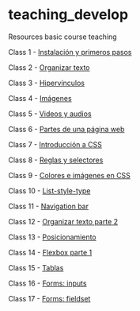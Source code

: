 # teaching_develop

Resources basic course teaching

Class 1 - [Instalación y primeros pasos](https://resisted-rainforest-8d9.notion.site/Class-1-Instalaci-n-y-primeros-pasos-82e26b90c9dc46e5b5a135a7ebad7068)

Class 2 - [Organizar texto](https://resisted-rainforest-8d9.notion.site/Class-2-Organizar-texto-25eb4be9492e4f3693c11bb03ea62e5d)

Class 3 - [Hipervínculos](https://resisted-rainforest-8d9.notion.site/Class-3-Hiperv-nculos-e4d892629ac74c2592f9049d7678f6be)

Class 4 - [Imágenes](https://resisted-rainforest-8d9.notion.site/Class-4-Im-genes-8746863fdf6f4ad8aa449db96ee4bcf1)

Class 5 - [Videos y audios](https://resisted-rainforest-8d9.notion.site/Class-5-Videos-y-audios-1e5052c0ce034005970a872a9295b344)

Class 6 - [Partes de una página web](https://resisted-rainforest-8d9.notion.site/Class-6-Partes-de-una-p-gina-web-0910d552b24c486bbee74f7a080d1e16)

Class 7 - [Introducción a CSS](https://resisted-rainforest-8d9.notion.site/Class-7-Indroducci-n-a-CSS-7e4f2c95c5dd47a1a335fa9b7d0f63f5)

Class 8 - [Reglas y selectores](https://resisted-rainforest-8d9.notion.site/Class-8-Reglas-y-selectores-975ea80e98f34c34909178303ae209f3)

Class 9 - [Colores e imágenes en CSS](https://resisted-rainforest-8d9.notion.site/Class-9-Colores-e-im-genes-53a0f06c89334a33a8408adb98e3738c)

Class 10 - [List-style-type](https://resisted-rainforest-8d9.notion.site/Class-10-List-style-type-1c6cb424586144568730f35b1f806022)

Class 11 - [Navigation bar](https://resisted-rainforest-8d9.notion.site/Class-11-Navigation-Bar-70593745460c4974b908739d53f0452b)

Class 12 - [Organizar texto parte 2](https://resisted-rainforest-8d9.notion.site/Class-12-Organizar-texto-parte-2-882f497b9d8543a4907af56fa4cd41fc)

Class 13 - [Posicionamiento](https://resisted-rainforest-8d9.notion.site/Posicionamiento-a234d0c1e0b64b859703a368ece1ba18)

Class 14 - [Flexbox parte 1](https://resisted-rainforest-8d9.notion.site/Class-14-Contenedor-flex-parte-1-3ee4060161a8447b82b87504ae25bb98)

Class 15 - [Tablas](https://resisted-rainforest-8d9.notion.site/Class-15-Tablas-146c49268c4242d782599d9662f4acfa)

Class 16 - [Forms: inputs](https://resisted-rainforest-8d9.notion.site/Class-16-Formularios-inputs-e76b98ec6b2d491ea888cf5d18e957a1)

Class 17 - [Forms: fieldset](https://resisted-rainforest-8d9.notion.site/Class-17-Formularios-organizar-campos-75bcdaf7a53d46a3bbf56ccefed3b1fb)